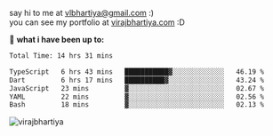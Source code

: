 say hi to me at [vlbhartiya@gmail.com](mailto:vlbhartiya@gmail.com) :)<br/>
you can see my portfolio at [virajbhartiya.com](https://virajbhartiya.com) :D<br/>


🚀 **what i have been up to:**

<!--START_SECTION:waka-->

```txt
Total Time: 14 hrs 31 mins

TypeScript   6 hrs 43 mins   ███████████▓░░░░░░░░░░░░░   46.19 %
Dart         6 hrs 17 mins   ██████████▓░░░░░░░░░░░░░░   43.24 %
JavaScript   23 mins         ▓░░░░░░░░░░░░░░░░░░░░░░░░   02.67 %
YAML         22 mins         ▓░░░░░░░░░░░░░░░░░░░░░░░░   02.56 %
Bash         18 mins         ▓░░░░░░░░░░░░░░░░░░░░░░░░   02.13 %
```

<!--END_SECTION:waka-->

<p align="left"> <img src="https://komarev.com/ghpvc/?username=virajbhartiya&color=blue" alt="virajbhartiya" /> </p>
